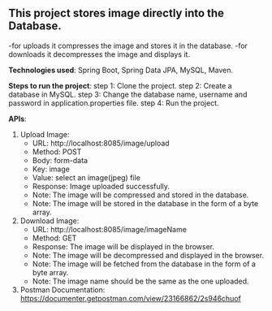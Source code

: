 
## **This project stores image directly into the Database.**

-for uploads it compresses the image and stores it in the database.
-for downloads it decompresses the image and displays it.

**Technologies used**: Spring Boot, Spring Data JPA, MySQL, Maven.

**Steps to run the project**:
step 1: Clone the project.
step 2: Create a database in MySQL.
step 3: Change the database name, username and password in application.properties file.
step 4: Run the project.

**APIs**:
1. Upload Image: 
   - URL: http://localhost:8085/image/upload
   - Method: POST
   - Body: form-data
   - Key: image
   - Value: select an image(jpeg) file
   - Response: Image uploaded successfully.
   - Note: The image will be compressed and stored in the database.
   - Note: The image will be stored in the database in the form of a byte array.
2. Download Image:
    - URL: http://localhost:8085/image/imageName
    - Method: GET
    - Response: The image will be displayed in the browser.
    - Note: The image will be decompressed and displayed in the browser.
    - Note: The image will be fetched from the database in the form of a byte array.
    - Note: The image name should be the same as the one uploaded.
3. Postman Documentation: https://documenter.getpostman.com/view/23166862/2s946chuof

